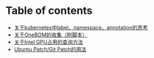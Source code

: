# Table of contents

* [关于kubernetes中label、namespace、annotation的思考](README.md)
* [关于OneBOM的收集（附脚本）](guan-yu-onebom-de-shou-ji-fu-jiao-ben.md)
* [关于Intel GPU占用的查询方法](guan-yu-intel-gpu-zhan-yong-de-cha-xun-fang-fa.md)
* [Ubuntu Patch/Git Patch的用法](ubuntu-patchgit-patch-de-yong-fa.md)
